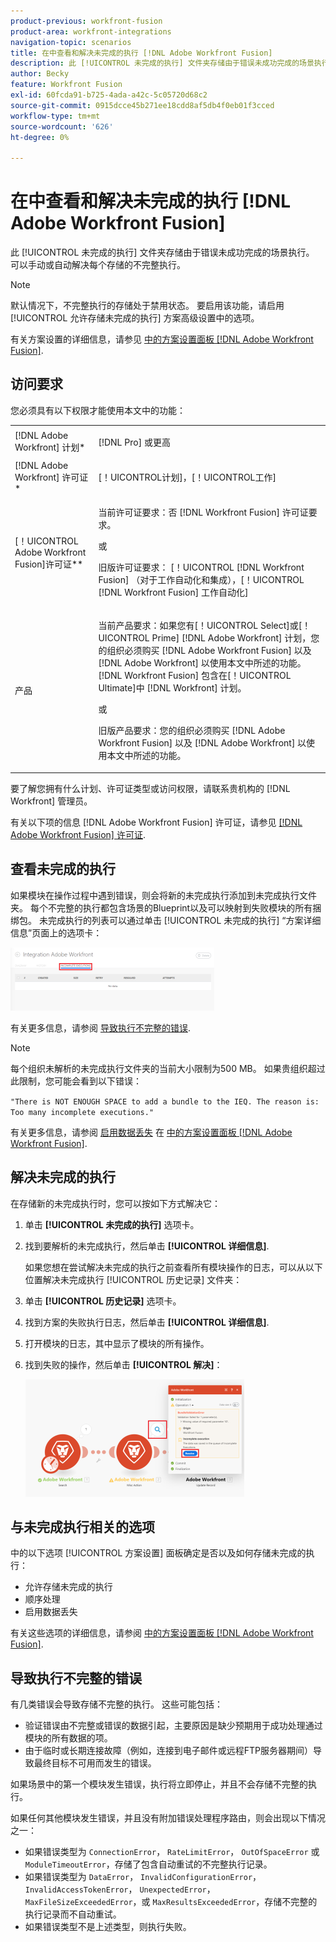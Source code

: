 ```yaml
---
product-previous: workfront-fusion
product-area: workfront-integrations
navigation-topic: scenarios
title: 在中查看和解决未完成的执行 [!DNL Adobe Workfront Fusion]
description: 此 [!UICONTROL 未完成的执行] 文件夹存储由于错误未成功完成的场景执行。 可以手动或自动解决每个存储的不完整执行。
author: Becky
feature: Workfront Fusion
exl-id: 60fcda91-b725-4ada-a42c-5c05720d68c2
source-git-commit: 0915dcce45b271ee18cdd8af5db4f0eb01f3cced
workflow-type: tm+mt
source-wordcount: '626'
ht-degree: 0%

---
```


# 在中查看和解决未完成的执行 [!DNL Adobe Workfront Fusion]

此 [!UICONTROL 未完成的执行] 文件夹存储由于错误未成功完成的场景执行。 可以手动或自动解决每个存储的不完整执行。

>[!NOTE]
>
>默认情况下，不完整执行的存储处于禁用状态。 要启用该功能，请启用 [!UICONTROL 允许存储未完成的执行] 方案高级设置中的选项。
>
>有关方案设置的详细信息，请参见 [中的方案设置面板 [!DNL Adobe Workfront Fusion]](../../workfront-fusion/scenarios/scenario-settings-panel.md).

## 访问要求

您必须具有以下权限才能使用本文中的功能：

<table style="table-layout:auto">  
 <col> 
 <col> 
 <tbody> 
  <tr> 
    <td role="rowheader">[!DNL Adobe Workfront] 计划*</td> 
   <td> <p>[!DNL Pro] 或更高</p> </td> 
  </tr> 
  <tr data-mc-conditions=""> 
   <td role="rowheader">[!DNL Adobe Workfront] 许可证*</td> 
   <td> <p>[！UICONTROL计划]，[！UICONTROL工作]</p> </td> 
  </tr> 
  <tr> 
   <td role="rowheader">[！UICONTROL Adobe Workfront Fusion]许可证**</td> 
  <td>
   <p>当前许可证要求：否 [!DNL Workfront Fusion] 许可证要求。</p>
   <p>或</p>
   <p>旧版许可证要求： [！UICONTROL [!DNL Workfront Fusion] （对于工作自动化和集成），[！UICONTROL [!DNL Workfront Fusion] 工作自动化]</p>
   </td>  
  </tr> 
  <tr> 
   <td role="rowheader">产品</td> 
   <td>
   <p>当前产品要求：如果您有[！UICONTROL Select]或[！UICONTROL Prime] [!DNL Adobe Workfront] 计划，您的组织必须购买 [!DNL Adobe Workfront Fusion] 以及 [!DNL Adobe Workfront] 以使用本文中所述的功能。 [!DNL Workfront Fusion] 包含在[！UICONTROL Ultimate]中 [!DNL Workfront] 计划。</p>
   <p>或</p>
   <p>旧版产品要求：您的组织必须购买 [!DNL Adobe Workfront Fusion] 以及 [!DNL Adobe Workfront] 以使用本文中所述的功能。</p>
   </td> 
  </tr> 
 </tbody> 
</table>

要了解您拥有什么计划、许可证类型或访问权限，请联系贵机构的 [!DNL Workfront] 管理员。

有关以下项的信息 [!DNL Adobe Workfront Fusion] 许可证，请参见 [[!DNL Adobe Workfront Fusion] 许可证](../../workfront-fusion/get-started/license-automation-vs-integration.md).

## 查看未完成的执行

如果模块在操作过程中遇到错误，则会将新的未完成执行添加到未完成执行文件夹。 每个不完整的执行都包含场景的Blueprint以及可以映射到失败模块的所有捆绑包。 未完成执行的列表可以通过单击 [!UICONTROL 未完成的执行] “方案详细信息”页面上的选项卡：

![](assets/incomplete-executions-tab-350x102.png)

有关更多信息，请参阅 [导致执行不完整的错误](#errors-resulting-into-incomplete-executions).

>[!NOTE]
>
>每个组织未解析的未完成执行文件夹的当前大小限制为500 MB。 如果贵组织超过此限制，您可能会看到以下错误：
>
>`"There is NOT ENOUGH SPACE to add a bundle to the IEQ. The reason is: Too many incomplete executions."`
>
>有关更多信息，请参阅 [启用数据丢失](../../workfront-fusion/scenarios/scenario-settings-panel.md#enable) 在 [中的方案设置面板 [!DNL Adobe Workfront Fusion]](../../workfront-fusion/scenarios/scenario-settings-panel.md).

## 解决未完成的执行

在存储新的未完成执行时，您可以按如下方式解决它：

1. 单击 **[!UICONTROL 未完成的执行]** 选项卡。
1. 找到要解析的未完成执行，然后单击 **[!UICONTROL 详细信息]**.


   如果您想在尝试解决未完成的执行之前查看所有模块操作的日志，可以从以下位置解决未完成执行 [!UICONTROL 历史记录] 文件夹：

1. 单击 **[!UICONTROL 历史记录]** 选项卡。
1. 找到方案的失败执行日志，然后单击 **[!UICONTROL 详细信息]**.
1. 打开模块的日志，其中显示了模块的所有操作。
1. 找到失败的操作，然后单击 **[!UICONTROL 解决]**：

   ![](assets/resolve-btn-350x188.png)

## 与未完成执行相关的选项

中的以下选项 [!UICONTROL 方案设置] 面板确定是否以及如何存储未完成的执行：

* 允许存储未完成的执行
* 顺序处理
* 启用数据丢失

有关这些选项的详细信息，请参阅 [中的方案设置面板 [!DNL Adobe Workfront Fusion]](../../workfront-fusion/scenarios/scenario-settings-panel.md).

## 导致执行不完整的错误

有几类错误会导致存储不完整的执行。 这些可能包括：

* 验证错误由不完整或错误的数据引起，主要原因是缺少预期用于成功处理通过模块的所有数据的项。
* 由于临时或长期连接故障（例如，连接到电子邮件或远程FTP服务器期间）导致最终目标不可用而发生的错误。

如果场景中的第一个模块发生错误，执行将立即停止，并且不会存储不完整的执行。

如果任何其他模块发生错误，并且没有附加错误处理程序路由，则会出现以下情况之一：

* 如果错误类型为 `ConnectionError`， `RateLimitError`， `OutOfSpaceError` 或 `ModuleTimeoutError`，存储了包含自动重试的不完整执行记录。
* 如果错误类型为 `DataError`， `InvalidConfigurationError`， `InvalidAccessTokenError`， `UnexpectedError`， `MaxFileSizeExceededError`，或 `MaxResultsExceededError`，存储不完整的执行记录而不自动重试。
* 如果错误类型不是上述类型，则执行失败。
